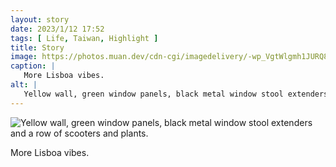 ```yaml
---
layout: story
date: 2023/1/12 17:52
tags: [ Life, Taiwan, Highlight ]
title: Story
image: https://photos.muan.dev/cdn-cgi/imagedelivery/-wp_VgtWlgmh1JURQ8t1mg/0acd3b73-c9ae-4f23-07b2-8c325dd73f00/public
caption: |
   More Lisboa vibes.
alt: |
   Yellow wall, green window panels, black metal window stool extenders and a row of scooters and plants.
---
```


![Yellow wall, green window panels, black metal window stool extenders and a row of scooters and plants.](https://photos.muan.dev/cdn-cgi/imagedelivery/-wp_VgtWlgmh1JURQ8t1mg/0acd3b73-c9ae-4f23-07b2-8c325dd73f00/public)

More Lisboa vibes.
